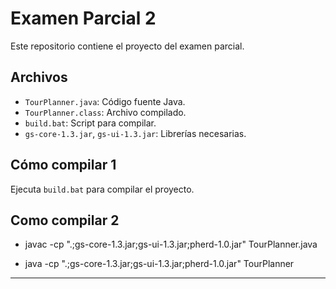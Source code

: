 # Examen Parcial 2

Este repositorio contiene el proyecto del examen parcial.

## Archivos

- `TourPlanner.java`: Código fuente Java.
- `TourPlanner.class`: Archivo compilado.
- `build.bat`: Script para compilar.
- `gs-core-1.3.jar`, `gs-ui-1.3.jar`: Librerías necesarias.

## Cómo compilar 1

Ejecuta `build.bat` para compilar el proyecto.

## Como compilar 2

- javac -cp ".;gs-core-1.3.jar;gs-ui-1.3.jar;pherd-1.0.jar" TourPlanner.java


- java -cp ".;gs-core-1.3.jar;gs-ui-1.3.jar;pherd-1.0.jar" TourPlanner


---